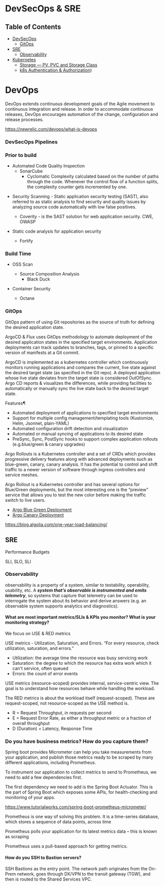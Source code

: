 # DevSecOps & SRE

## Table of Contents
* [DevSecOps](#devsecops-pipelines)
	* [GitOps](#gitops)
* [SRE](#sre)
	* [Observability](#observability)
* [Kubernetes](docker-kubernetes.md)
	* [Storage — PV, PVC and Storage Class]()
	* [k8s Authentication & Authorization](/docker-kubernetes.md#kubernetes-authentication--authorization))

# DevOps
DevOps  extends  continuous development goals of the Agile movement to continuous integration and release. In order to accommodate continuous releases, DevOps encourages automation of the change, configuration and release processes.

https://newrelic.com/devops/what-is-devops 

### DevSecOps Pipelines

### Prior to build
* Automated Code Quality Inspection
	- SonarCube
		- Cyclomatic Complexity calculated based on the number of paths through the code. Whenever the control flow of a function splits, the complexity counter gets incremented by one. 
 
- Security Scanning -  Static application security testing (SAST), also referred to as static analysis to find security and quality issues by analyzing source code automatically with low false positives. 
	- Coverity - is the SAST solution for web application security. CWE, OWASP

- Static code analysis for application security
	- Fortify

### Build Time

- OSS Scan
	- Source Composition Analysis
		* Black Duck

- Container Security
	- Octane

### GitOps

GitOps pattern of using Git repositories as the source of truth for defining the desired application state.

ArgoCD & Flux uses GitOps methodology to automate deployment of the desired application states in the specified target environments. Application deployments can track updates to branches, tags, or pinned to a specific version of manifests at a Git commit.

ArgoCD is implemented as a kubernetes controller which continuously monitors running applications and compares the current, live state against the desired target state (as specified in the Git repo). A deployed application whose live state deviates from the target state is considered OutOfSync. Argo CD reports & visualizes the differences, while providing facilities to automatically or manually sync the live state back to the desired target state. 

Features¶
- Automated deployment of applications to specified target environments
- Support for multiple config management/templating tools (Kustomize, Helm, Jsonnet, plain-YAML)
- Automated configuration drift detection and visualization
- Automated or manual syncing of applications to its desired state
- PreSync, Sync, PostSync hooks to support complex application rollouts (e.g.blue/green & canary upgrades)

Argo Rollouts is a Kubernetes controller and a set of CRDs which provides progressive delivery features along with advanced deployments such as blue-green, canary, canary analysis. It has the potential to control and shift traffic to a newer version of software through ingress controllers and service meshes.

Argo Rollout is a Kubernetes controller and has several options for Blue/Green deployments, but the most interesting one is the “preview” service that allows you to test the new color before making the traffic switch to live users.

- [Argo Blue Green Deployment](https://www.infracloud.io/blogs/progressive-delivery-argo-rollouts-blue-green-deployment/)
- [Argo Canary Deployment](https://www.infracloud.io/blogs/progressive-delivery-argo-rollouts-canary-deployment/)


https://blog.algolia.com/one-year-load-balancing/

## SRE

Performance Budgets

SLI, SLO, SLI

### Observability

observability is a property of a system, similar to testability, operability, usability, etc. A **_system that’s observable is instrumented and emits telemetry_**, so systems that capture that telemetry can be used to interrogate the system about its behavior and derive answers (e.g. an observable system supports analytics and diagnostics).


#### What are most important metrics/SLIs & KPIs you monitor? What is your monitoring strategy?

We focus on USE & RED metrics

USE metrics - Utilization, Saturation, and Errors. “For every resource, check utilization, saturation, and errors.”
- Utilization: the average time the resource was busy servicing work
- Saturation: the degree to which the resource has extra work which it can't service, often queued
- Errors: the count of error events

USE metrics (resource-scoped) provides internal, service-centric view. The goal is to understand how resources behave while handling the workload. 

The RED metrics is about the workload itself (request-scoped). These are request-scoped, not resource-scoped as the USE method is. 

- R = Request Throughput, in requests per second
- E = Request Error Rate, as either a throughput metric or a fraction of overall throughput
- D (Duration) = Latency, Response Time

### Do you have business metrics? How do you capture them?

Spring boot provides Micrometer can help you take measurements from your application, and publish those metrics ready to be scraped by many different applications, including Prometheus.

To instrument our application to collect metrics to send to Prometheus, we need to add a few dependencies first.

The first dependency we need to add is the Spring Boot Actuator. This is the part of Spring Boot which exposes some APIs, for health-checking and monitoring of your apps.

https://www.tutorialworks.com/spring-boot-prometheus-micrometer/



Prometheus is one way of solving this problem. It is a time-series database, which stores a sequence of data points, across time

Prometheus polls your application for its latest metrics data – this is known as scraping

Prometheus uses a pull-based approach for getting metrics.




#### How do you SSH to Bastion servers?
SSH Bastions as the entry point. The network path originates from the On-Prem network, goes through DX/VPN to the transit gateway (TGW), and then is routed to the Shared Services VPC. 
